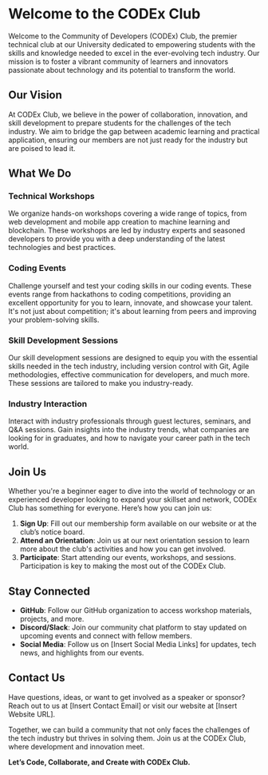# Welcome to the CODEx Club

Welcome to the Community of Developers (CODEx) Club, the premier technical club at our University dedicated to empowering students with the skills and knowledge needed to excel in the ever-evolving tech industry. Our mission is to foster a vibrant community of learners and innovators passionate about technology and its potential to transform the world.

## Our Vision

At CODEx Club, we believe in the power of collaboration, innovation, and skill development to prepare students for the challenges of the tech industry. We aim to bridge the gap between academic learning and practical application, ensuring our members are not just ready for the industry but are poised to lead it.

## What We Do

### Technical Workshops

We organize hands-on workshops covering a wide range of topics, from web development and mobile app creation to machine learning and blockchain. These workshops are led by industry experts and seasoned developers to provide you with a deep understanding of the latest technologies and best practices.

### Coding Events

Challenge yourself and test your coding skills in our coding events. These events range from hackathons to coding competitions, providing an excellent opportunity for you to learn, innovate, and showcase your talent. It's not just about competition; it's about learning from peers and improving your problem-solving skills.

### Skill Development Sessions

Our skill development sessions are designed to equip you with the essential skills needed in the tech industry, including version control with Git, Agile methodologies, effective communication for developers, and much more. These sessions are tailored to make you industry-ready.

### Industry Interaction

Interact with industry professionals through guest lectures, seminars, and Q&A sessions. Gain insights into the industry trends, what companies are looking for in graduates, and how to navigate your career path in the tech world.

## Join Us

Whether you're a beginner eager to dive into the world of technology or an experienced developer looking to expand your skillset and network, CODEx Club has something for everyone. Here’s how you can join us:

1. **Sign Up**: Fill out our membership form available on our website or at the club’s notice board.
2. **Attend an Orientation**: Join us at our next orientation session to learn more about the club's activities and how you can get involved.
3. **Participate**: Start attending our events, workshops, and sessions. Participation is key to making the most out of the CODEx Club.

## Stay Connected

- **GitHub**: Follow our GitHub organization to access workshop materials, projects, and more.
- **Discord/Slack**: Join our community chat platform to stay updated on upcoming events and connect with fellow members.
- **Social Media**: Follow us on [Insert Social Media Links] for updates, tech news, and highlights from our events.

## Contact Us

Have questions, ideas, or want to get involved as a speaker or sponsor? Reach out to us at [Insert Contact Email] or visit our website at [Insert Website URL].

Together, we can build a community that not only faces the challenges of the tech industry but thrives in solving them. Join us at the CODEx Club, where development and innovation meet.

**Let’s Code, Collaborate, and Create with CODEx Club.**
